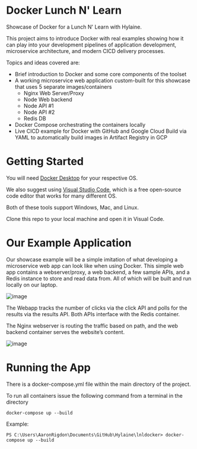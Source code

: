 # Docker Lunch N' Learn
Showcase of Docker for a Lunch N' Learn with Hylaine.

This project aims to introduce Docker with real examples showing how it can play into your development pipelines of application development, microservice architecture, and modern CICD delivery processes. 

Topics and ideas covered are:

- Brief introduction to Docker and some core components of the toolset
- A working microservice web application custom-built for this showcase that uses 5 separate images/containers
   - Nginx Web Server/Proxy
   - Node Web backend
   -	Node API #1
   -	Node API #2
   -	Redis DB
-	Docker Compose orchestrating the containers locally
-	Live CICD example for Docker with GitHub and Google Cloud Build via YAML to automatically build images in Artifact Registry in GCP

# Getting Started
You will need [Docker Desktop](https://docs.docker.com/get-docker/) for your respective OS.

We also suggest using [Visual Studio Code](https://code.visualstudio.com/Download), which is a free open-source code editor that works for many different OS.

Both of these tools support Windows, Mac, and Linux.

Clone this repo to your local machine and open it in Visual Code.

# Our Example Application

Our showcase example will be a simple imitation of what developing a microservice web app can look like when using Docker. 
This simple web app contains a webserver/proxy, a web backend, a few sample APIs, and a Redis instance to store and read data from. All of which will be built and run locally on our laptop.

![image](https://user-images.githubusercontent.com/51674375/168856180-9dcfb349-8fa6-4d70-b1c2-a7a30f3af3ee.png)

The Webapp tracks the number of clicks via the click API and polls for the results via the results API. Both APIs interface with the Redis container.

The Nginx webserver is routing the traffic based on path, and the web backend container serves the website’s content.

![image](https://user-images.githubusercontent.com/51674375/168856335-1534cbe5-b430-42ae-893e-b0f2a2150b5e.png)

# Running the App
There is a docker-compose.yml file within the main directory of the project.

To run all containers issue the following command from a terminal in the directory
```
docker-compose up --build
```
Example:
```
PS C:\Users\AaronRigdon\Documents\GitHub\Hylaine\lnldocker> docker-compose up --build
```
